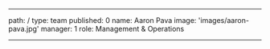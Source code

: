 ---
path: /
type: team
published: 0
name: Aaron Pava
image: 'images/aaron-pava.jpg'
manager: 1
role: Management & Operations

------------------------------
